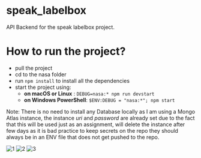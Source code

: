 # speak_labelbox
API Backend for the speak labelbox project.

# How to run the project?
 
* pull the project
* cd to the nasa folder
* run ```npm install``` to install all the dependencies
* start the project using: 
    * **on macOS or Linux** : ```DEBUG=nasa:* npm run devstart```
    * **on Windows PowerShell**: ```$ENV:DEBUG = "nasa:*"; npm start```

Note: There is no need to install any Database locally as I am using a Mongo Atlas instance, the instance *uri* and *password* are already set due to the fact that this will be used just as an assignment, will delete the instance after few days as it is bad practice to keep secrets on the repo they should always be in an ENV file that does not get pushed to the repo.



![1](https://user-images.githubusercontent.com/16250131/150937019-1b804503-24c5-44da-98f1-e3a61c3b6b70.jpg)
![2](https://user-images.githubusercontent.com/16250131/150937092-eba1e9f6-d6fe-4c21-8b0b-c3d93b89cd9c.jpg)
![3](https://user-images.githubusercontent.com/16250131/150944455-e16f0c59-bf15-46bd-8909-f7a575333f90.png)
